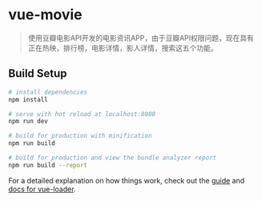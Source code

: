 # vue-movie

> 使用豆瓣电影API开发的电影资讯APP，由于豆瓣API权限问题，现在具有正在热映，排行榜，电影详情，影人详情，搜索这五个功能。

## Build Setup

``` bash
# install dependencies
npm install

# serve with hot reload at localhost:8080
npm run dev

# build for production with minification
npm run build

# build for production and view the bundle analyzer report
npm run build --report
```

For a detailed explanation on how things work, check out the [guide](http://vuejs-templates.github.io/webpack/) and [docs for vue-loader](http://vuejs.github.io/vue-loader).
